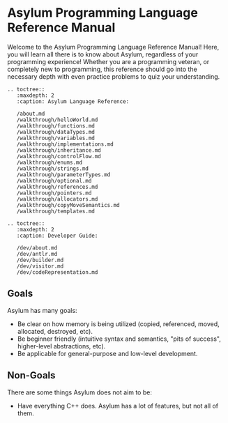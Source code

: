 # Asylum Programming Language Reference Manual
Welcome to the Asylum Programming Language Reference Manual! Here, you will learn all there is to know about Asylum, regardless of your programming experience! Whether you are a programming veteran, or completely new to programming, this reference should go into the necessary depth with even practice problems to quiz your understanding.

```{eval-rst}
.. toctree::
   :maxdepth: 2
   :caption: Asylum Language Reference:

   /about.md
   /walkthrough/helloWorld.md
   /walkthrough/functions.md
   /walkthrough/dataTypes.md
   /walkthrough/variables.md
   /walkthrough/implementations.md
   /walkthrough/inheritance.md
   /walkthrough/controlFlow.md
   /walkthrough/enums.md
   /walkthrough/strings.md
   /walkthrough/parameterTypes.md
   /walkthrough/optional.md
   /walkthrough/references.md
   /walkthrough/pointers.md
   /walkthrough/allocators.md
   /walkthrough/copyMoveSemantics.md
   /walkthrough/templates.md
```

```{eval-rst}
.. toctree::
   :maxdepth: 2
   :caption: Developer Guide:

   /dev/about.md
   /dev/antlr.md
   /dev/builder.md
   /dev/visitor.md
   /dev/codeRepresentation.md
```

## Goals
Asylum has many goals:
* Be clear on how memory is being utilized (copied, referenced, moved, allocated, destroyed, etc).
* Be beginner friendly (intuitive syntax and semantics, "pits of success", higher-level abstractions, etc).
* Be applicable for general-purpose and low-level development.

## Non-Goals
There are some things Asylum does not aim to be:
* Have everything C++ does. Asylum has a lot of features, but not all of them.